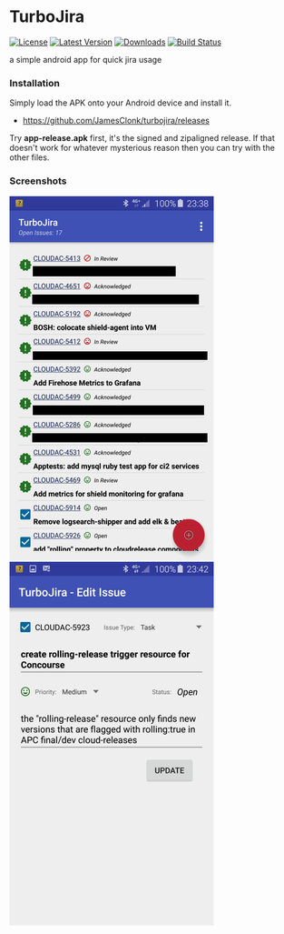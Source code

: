 # TurboJira

[![License](https://img.shields.io/github/license/JamesClonk/turbojira.svg)](https://en.wikipedia.org/wiki/MIT_License) [![Latest Version](https://img.shields.io/github/release/JamesClonk/turbojira.svg)](https://github.com/JamesClonk/turbojira/releases) [![Downloads](https://img.shields.io/github/downloads/JamesClonk/turbojira/total.svg)](https://github.com/JamesClonk/turbojira/releases) [![Build Status](https://travis-ci.org/JamesClonk/turbojira.png?branch=master)](https://travis-ci.org/JamesClonk/turbojira)

a simple android app for quick jira usage

### Installation

Simply load the APK onto your Android device and install it.

- https://github.com/JamesClonk/turbojira/releases

Try **app-release.apk** first, it's the signed and zipaligned release. If that doesn't work for whatever mysterious reason then you can try with the other files.

### Screenshots
![JIRA issues](https://github.com/JamesClonk/turbojira/raw/master/screenshot_01.png "JIRA issues") ![Edit issue](https://github.com/JamesClonk/turbojira/raw/master/screenshot_02.png "Edit issue")
